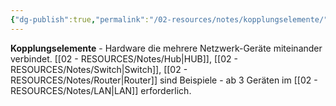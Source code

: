 ```yaml
---
{"dg-publish":true,"permalink":"/02-resources/notes/kopplungselemente/","tags":["netzwerk/hardware","netzwerk/verbindung"],"noteIcon":"","updated":"2025-08-28T20:50:30.000+02:00"}
---
```



**Kopplungselemente** - Hardware die mehrere Netzwerk-Geräte miteinander verbindet.
[[02 - RESOURCES/Notes/Hub\|HUB]], [[02 - RESOURCES/Notes/Switch\|Switch]], [[02 - RESOURCES/Notes/Router\|Router]] sind Beispiele - ab 3 Geräten im [[02 - RESOURCES/Notes/LAN\|LAN]] erforderlich.